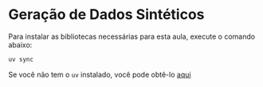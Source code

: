 # Geração de Dados Sintéticos

Para instalar as bibliotecas necessárias para esta aula, execute o comando abaixo:

```bash
uv sync
```

Se você não tem o `uv` instalado, você pode obtê-lo [aqui](https://docs.astral.sh/uv/#installation)

